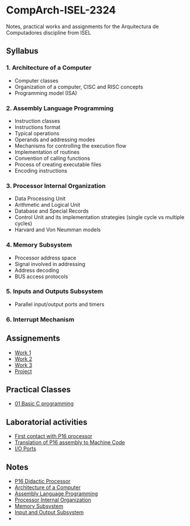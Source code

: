 # CompArch-ISEL-2324



Notes, practical works and assignments for the Arquitectura de Computadores discipline from ISEL

## Syllabus

### 1. Architecture of a Computer

- Computer classes
- Organization of a computer, CISC and RISC concepts
- Programming model (ISA)


### 2. Assembly Language Programming

- Instruction classes
- Instructions format
- Typical operations
- Operands and addressing modes
- Mechanisms for controlling the execution flow
- Implementation of routines
- Convention of calling functions
- Process of creating executable files
- Encoding instructions


### 3. Processor Internal Organization

- Data Processing Unit
- Arithmetic and Logical Unit
- Database and Special Records
- Control Unit and its implementation strategies (single cycle vs multiple cycles)
- Harvard and Von Neumman models


### 4. Memory Subsystem

- Processor address space
- Signal involved in addressing
- Address decoding
- BUS access protocols


### 5. Inputs and Outputs Subsystem

- Parallel input/output ports and timers


### 6. Interrupt Mechanism


## Assignements

- [Work 1](Assignments/Assigment_1)
- [Work 2](Assignments/Assigment_2)
- [Work 3](Assignmnets/Assigment_3)
- [Project](Assignments/Assigment_4)


## Practical Classes

- [01 Basic C programming](Practical%20classes/01%20Basic%20C%20programming)

## Laboratorial activities

- [First contact with P16 processor](Laboratorial%20activities/lab01)
- [Translation of P16 assembly to Machine Code](Laboratorial%20activities/lab02)
- [I/O Ports](Laboratorial%20activities/lab03)


## Notes

- [P16 Didactic Processor](Theory/P16%20Didactit%20Processor/README.md)
- [Architecture of a Computer](Theory/1.%20Architecture%20of%20a%20Computer.md)
- [Assembly Language Programming](Theory/2.%20Assembly%20Language%20Programming.md)
- [Processor Internal Organization](/Theory/3.%20Processor%20Internal%20Organization.md)
- [Memory Subsystem](/Theory/4.%20Memory%20Subsistem.md)
- [Input and Output Subsystem](/Theory/5.%20Input%20and%20Output%20Subsystem.md)
- 

